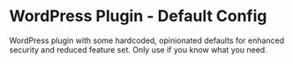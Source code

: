 # WordPress Plugin - Default Config

WordPress plugin with some hardcoded, opinionated defaults for enhanced security and reduced feature set. Only use if you know what you need.
